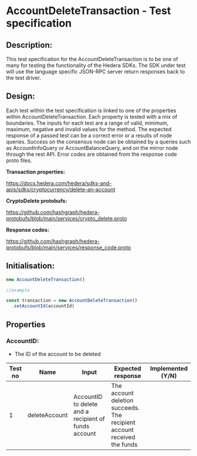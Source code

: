 # AccountDeleteTransaction - Test specification

## Description:
This test specification for the AccountDeleteTransaction is to be one of many for testing the functionality of the Hedera SDKs. The SDK under test will use the language specific JSON-RPC server return responses back to the test driver.

## Design:
Each test within the test specification is linked to one of the properties within AccountDeleteTransaction. Each property is tested with a mix of boundaries. The inputs for each test are a range of valid, minimum, maximum, negative and invalid values for the method. The expected response of a passed test can be a correct error or a results of node queries. Success on the consensus node can be obtained by a queries such as AccountInfoQuery or AccountBalanceQuery, and on the mirror node through the rest API. Error codes are obtained from the response code proto files.

**Transaction properties:**

https://docs.hedera.com/hedera/sdks-and-apis/sdks/cryptocurrency/delete-an-account

**CryptoDelete protobufs:**

https://github.com/hashgraph/hedera-protobufs/blob/main/services/crypto_delete.proto

**Response codes:**

https://github.com/hashgraph/hedera-protobufs/blob/main/services/response_code.proto

## Initialisation:

```jsx
new AccountDeleteTransaction()

//example

const transaction = new AccountDeleteTransaction()
  .setAccountId(accountId)
```

## Properties

### **AccountID:**

- The ID of the account to be deleted

| Test no | Name          | Input                                                | Expected response                                                       | Implemented (Y/N) |
|---------|---------------|------------------------------------------------------|-------------------------------------------------------------------------|-------------------|
| 1       | deleteAccount | AccountID to delete and a recipient of funds account | The account deletion succeeds. The recipient account received the funds |                   |
